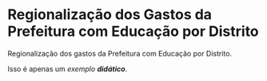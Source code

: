# Regionalização dos Gastos da Prefeitura com Educação por Distrito

Regionalização dos gastos da Prefeitura com Educação por Distrito.

Isso é apenas um *exemplo* ***didático***.
